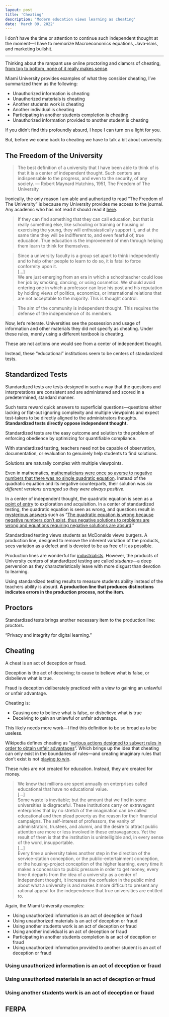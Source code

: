 ```yaml
---
layout: post
title: 'Cheating'
description: 'Modern education views learning as cheating'
date: 'March 09, 2022'
---
```


I don’t have the time or attention to continue such independent thought at the moment—I have to memorize Macroeconomics equations, Java-isms, and marketing bullshit.

---

Thinking about the rampant use online proctoring and clamors of cheating, [from top to bottom, none of it really makes sense](https://jakebinstein.com/blog/on-knuckle-scanners-and-cheating-how-to-bypass-proctortrack/).

Miami University provides examples of what they consider cheating, I’ve summarized them as the following:

- Unauthorized information is cheating
- Unauthorized materials is cheating
- Another students work is cheating
- Another individual is cheating
- Participating in another students completion is cheating
- Unauthorized information provided to another student is cheating

If you didn’t find this profoundly absurd, I hope I can turn on a light for you.

But, before we come back to cheating we have to talk a bit about  university.

## The Freedom of the University

> The best definition of a university that I have been able to think of is that it is a center of independent thought. Such centers are indispensable to the progress, and even to the security, of any society. — Robert Maynard Hutchins, 1951, The Freedom of The University

Ironically, the only reason I am able and authorized to read “The Freedom of The University” is because my University provides me access to the journal. Any academic who has not read it should read it [here](https://www.jstor.org/stable/pdf/2378553).

> If they can find something that they can call education, but that is really something else, like schooling or training or housing or exercising the young, they will enthusiastically support it, and at the same time  they will be indifferent to, and even fearful of, true education. True education is the improvement of men through helping them learn to think for themselves.

> Since a university faculty is a group set apart to think independently and to help other people to learn to do so, it is fatal to force conformity upon it.  
> […]  
> We are just emerging from an era in which a schoolteacher could lose her job by smoking, dancing, or using cosmetics. We should avoid entering one in which a professor can lose his post and his reputation by holding views of politics, economics, or international relations that are not acceptable to the majority. This is thought control.

> The aim of the community is independent thought. This requires the defense of the independence of its members.

Now, let’s reiterate. Universities see the possession and usage of information and other materials they did not specify as cheating. Under these rules, merely using a different textbook is cheating.

These are not actions one would see from a center of independent thought.

Instead, these “educational” institutions seem to be centers of standardized tests.

## Standardized Tests

Standardized tests are tests designed in such a way that the questions and interpretations are consistent and are administered and scored in a predetermined, standard manner.

Such tests reward quick answers to superficial questions—questions either lacking or flat-out ignoring complexity and multiple viewpoints and expect test-takers to be directly aligned to the administrators thoughts. **Standardized tests directly oppose independent thought.**

Standardized tests are the easy outcome and solution to the problem of enforcing obedience by optimizing for quantifiable compliance.

With standardized testing, teachers need not be capable of observation, documentation, or evaluation to genuinely help students to find solutions.

Solutions are naturally complex with multiple viewpoints.

Even in mathematics, [mathematicians were once so averse to negative numbers that there was no single quadratic equation](https://youtu.be/cUzklzVXJwo). Instead of the quadratic equation and its negative counterparts, their solution was _six different versions arranged so they were always positive_.

In a center of independent thought, the quadratic equation is seen as a [point of entry](https://lukasmurdock.com/entry-points/) to exploration and acquisition. In a center of standardized testing, the quadratic equation is seen as wrong, and questions result in [mysterious answers](https://www.lesswrong.com/posts/6i3zToomS86oj9bS6/mysterious-answers-to-mysterious-questions) such as “[The quadratic equation is wrong because negative numbers don’t exist, thus negative solutions to problems are wrong and equations requiring negative solutions are absurd](https://en.wikipedia.org/wiki/Negative_number#History).”

Standardized testing views students as McDonalds views burgers. A production line, designed to remove the inherent variation of the products, sees variation as a defect and is devoted to be as free of it as possible.

Production lines are wonderful for [industrialists](https://seths.blog/2012/12/industrialists-vs-the-rest-of-us/). However, the products of University centers of standardized testing are called *students*—a deep perversion as they characteristically leave with more disgust than devotion to learning.

Using standardized testing results to measure students ability instead of the teachers ability is absurd. **A production line that produces distinctions indicates errors in the production process, not the item.**

## Proctors

Standardized tests brings another necessary item to the production line: proctors.

“Privacy and integrity for digital learning.”

## Cheating

A cheat is an act of deception or fraud.

Deception is the act of deceiving; to cause to believe what is false, or disbelieve what is true.

Fraud is deception deliberately practiced with a view to gaining an unlawful or unfair advantage.

Cheating is:
* Causing one to believe what is false, or disbelieve what is true
* Deceiving to gain an unlawful or unfair advantage.

This likely needs more work—I find this definition to be so broad as to be useless.

Wikipedia defines cheating as “[various actions designed to subvert rules in order to obtain unfair advantages](https://en.wikipedia.org/wiki/Cheating)”. Which brings up the idea that cheating can only exist in the boundaries of rules—and creating imaginary rules that don’t exist is not [playing to win](https://www.sirlin.net/articles/playing-to-win). 

These rules are not created for education. Instead, they are created for money.

> We know that millions are spent annually on enterprises called educational that have no educational value.  
> […]  
> Some waste is inevitable; but the amount that we find in some universities is disgraceful. These institutions carry on extravagant enterprises that by no stretch of the imagination can be called educational and then plead poverty as the reason for their financial campaigns. The self-interest of professors, the vanity of administrators, trustees, and alumni, and the desire to attract public attention are more or less involved in these extravagances. Yet the result of them is that the institution is unintelligible and, in every sense of the word, insupportable.  
> […]  
> Every time a university takes another step in the direction of the service-station conception, or the public-entertainment conception, or the housing-project conception of the higher learning, every time it makes a concession to public pressure in order to get money, every time it departs from the idea of a university as a center of independent thought, it increases the confusion in the public mind about what a university is and makes it more difficult to present any rational appeal for the independence that true universities are entitled to.

Again, the Miami University examples:

- Using unauthorized information is an act of deception or fraud
- Using unauthorized materials is an act of deception or fraud
- Using another students work is an act of deception or fraud
- Using another individual is an act of deception or fraud
- Participating in another students completion is an act of deception or fraud
- Using unauthorized information provided to another student is an act of deception or fraud

### Using unauthorized information is an act of deception or fraud

### Using unauthorized materials is an act of deception or fraud

### Using another students work is an act of deception or fraud

## FERPA
